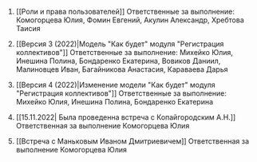 1. [[Роли и права пользователей]]
	Ответственные за выполнение: Комогорцева Юлия, Фомин Евгений, Акулин Александр, Хребтова Таисия

2. [[Версия 3 (2022)|Модель "Как будет" модуля "Регистрация коллективов"]]
	Ответственные за выполнение: Михейко Юлия, Инешина Полина, Бондаренко Екатерина, Вовиков Даниил, Малиновцев Иван, Багайникова Анастасия, Караваева Дарья

3. [[Версия 4 (2022)|Изменение модели "Как будет" модуля "Регистрация коллективов"]]
	Ответственные за выполнение: Михейко Юлия, Инешина Полина, Бондаренко Екатерина

4. [[15.11.2022| Была проведенна встреча с Копайгородским А.Н.]]
	Ответственная за выполнение Комогорцева Юлия

5. [[Встреча с Маньковым Иваном Дмитриевичем]]
	Ответственная за выполнение Комогорцева Юлия


